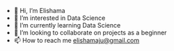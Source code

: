 - 👋 Hi, I’m Elishama
- 👀 I’m interested in Data Science 
- 🌱 I’m currently learning Data Science
- 💞️ I’m looking to collaborate on projects as a beginner
- 📫 How to reach me elishamaju@gmail.com

<!---
eli0u0/eli0u0 is a ✨ special ✨ repository because its `README.md` (this file) appears on your GitHub profile.
You can click the Preview link to take a look at your changes.
--->
